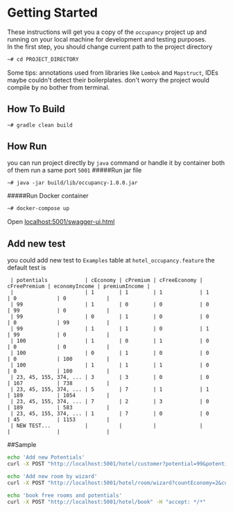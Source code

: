 # Getting Started
These instructions will get you a copy of the *`occupancy`* project up and running on your local machine for development and testing purposes.\
In the first step, you should change current path to the project directory
```bash
~# cd PROJECT_DIRECTORY 
```
Some tips:
annotations used from libraries like `Lombok` and `Mapstruct`, IDEs maybe couldn't detect their boilerplates. don't worry 
the project would compile by no bother from terminal. 

## How To Build
```
~# gradle clean build 
```

## How Run
you can run project directly by `java` command or handle it by container both of them run a same port `5001` 
#####Run jar file
```
~# java -jar build/lib/occupancy-1.0.0.jar
```

#####Run Docker container

```bash
~# docker-compose up 
```

Open [localhost:5001/swagger-ui.html](http://localhost:5001/swagger-ui.html)



## Add new test
you could add new test to `Examples` table at `hotel_occupancy.feature` the default test is 
```
 | potentials            | cEconomy | cPremium | cFreeEconomy | cFreePremium | economyIncome | premiumIncome |
 |                       | 1        | 1        | 1            | 1            | 0             | 0             |
 | 99                    | 1        | 0        | 0            | 0            | 99            | 0             |
 | 99                    | 0        | 1        | 0            | 0            | 0             | 99            |
 | 99                    | 1        | 1        | 0            | 1            | 99            | 0             |
 | 100                   | 1        | 0        | 1            | 0            | 0             | 0             |
 | 100                   | 0        | 1        | 0            | 0            | 0             | 100           |
 | 100                   | 1        | 1        | 1            | 0            | 0             | 100           |
 | 23, 45, 155, 374, ... | 3        | 3        | 0            | 0            | 167           | 738           |
 | 23, 45, 155, 374, ... | 5        | 7        | 1            | 1            | 189           | 1054          |
 | 23, 45, 155, 374, ... | 7        | 2        | 3            | 0            | 189           | 583           |
 | 23, 45, 155, 374, ... | 1        | 7        | 0            | 0            | 45            | 1153          |
 | NEW TEST...           |          |          |              |              |               |               |
```


##Sample
```bash
echo 'Add new Potentials'
curl -X POST "http://localhost:5001/hotel/customer?potential=99&potential=99&potential=100&potential=100" -H "accept: */*"

echo 'Add new room by wizard'
curl -X POST "http://localhost:5001/hotel/room/wizard?countEconomy=2&countPremium=2" -H "accept: */*"

echo 'book free rooms and potentials'
curl -X POST "http://localhost:5001/hotel/book" -H "accept: */*"

```